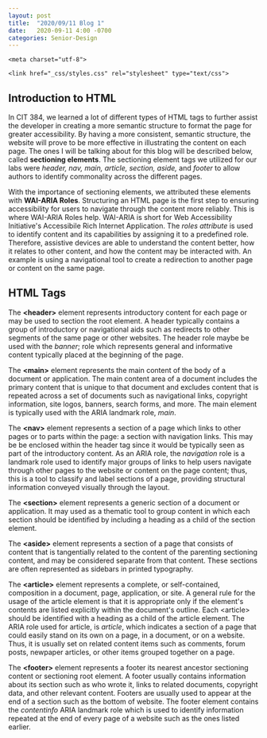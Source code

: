 ```yaml
---
layout: post
title:  "2020/09/11 Blog 1"
date:   2020-09-11 4:00 -0700
categories: Senior-Design
---
```

<head>

    <meta charset="utf-8">

    <link href="_css/styles.css" rel="stylesheet" type="text/css">

</head>


<body>
<main role="main">
<article role="article">

<h1>Introduction to HTML</h1>
<p>In CIT 384, we learned a lot of different types of HTML tags to further assist the developer in creating a more semantic structure to format the page for greater accessibility. By having a more consistent, semantic structure, the website will prove to be more effective in illustrating the content on each page. The ones I will be talking about for this blog will be described below, called <strong>sectioning elements</strong>. The sectioning element tags we utilized for our labs were <i>header, nav, main, article, section, aside,</i> and <i>footer</i> to allow authors to identify commonality across the different pages. </p>

<p> With the importance of sectioning elements, we attributed these elements with <b>WAI-ARIA Roles</b>. Structuring an HTML page is the first step to ensuring accessibility for users to navigate through the content more reliably. This is where WAI-ARIA Roles help. WAI-ARIA is short for Web Accessibility Initiative&apos;s Accessibile Rich Internet Application. The <i>roles attribute</i> is used to identify content and its capabilities by assigning it to a predefined role. Therefore, assistive devices are able to understand the content better, how it relates to other content, and how the content may be interacted with. An example is using a navigational tool to create a redirection to another page or content on the same page. </p>

<h1>HTML Tags</h1>
<p>The <b>&lt;header&gt;</b> element represents introductory content for each page or may be used to section the root element. A header typically contains a group of introductory or navigational aids such as redirects to other segments of the same page or other websites. The header role maybe be used with the <i>banner</i>; role which represents general and informative content typically placed at the beginning of the page. </p>

<p>The <b>&lt;main&gt;</b> element represents the main content of the body of a document or application. The main content area of a document includes the primary content that is unique to that document and excludes content that is repeated across a set of documents such as navigational links, copyright information, site logos, banners, search forms, and more. The main element is typically used with the ARIA landmark role, <i>main</i>. </p>

<p>The <b>&lt;nav&gt;</b> element represents a section of a page which links to other pages or to parts within the page: a section with navigation links. This may be be enclosed within the header tag since it would be typically seen as part of the introductory content. As an ARIA role, the <i>navigation</i> role is a landmark role used to identify major groups of links to help users navigate through other pages to the website or content on the page content; thus, this is a tool to classify and label sections of a page, providing structural information conveyed visually through the layout. </p>

<p>The <b>&lt;section&gt;</b> element represents a generic section of a document or application. It may used as a thematic tool to group content in which each section should be identified by including a heading as a child of the section element. </p> 

<p>The <b>&lt;aside&gt;</b> element represents a section of a page that consists of content that is tangentially related to the content of the parenting sectioning content, and may be considered separate from that content. These sections are often represented as sidebars in printed typography. </p>

<p>The <b>&lt;article&gt;</b> element represents a complete, or self-contained, composition in a document, page, application, or site. A general rule for the usage of the article element is that it is appropriate only if the element&apos;s contents are listed explicitly within the document&apos;s outline. Each &lt;article&gt; should be identified with a heading as a child of the article element. The ARIA role used for article, is <i>article</i>, which indicates a section of a page that could easily stand on its own on a page, in a document, or on a website. Thus, it is usually set on related content items such as comments, forum posts, newpaper articles, or other items grouped together on a page. </p>

<p>The <b>&lt;footer&gt;</b> element represents a footer its nearest ancestor sectioning content or sectioning root element. A footer usually contains information about its section such as who wrote it, links to related documents, copyright data, and other relevant content. Footers are usually used to appear at the end of a section such as the bottom of website. The footer element contains the <i>contentinfo</i> ARIA landmark role which is used to identify information repeated at the end of every page of a website such as the ones listed earlier. </p>

</article>
</main>
</body>
